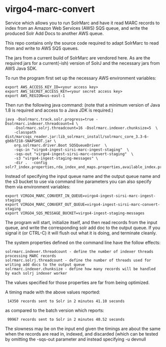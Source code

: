 # virgo4-marc-convert
Service which allows you to run SolrMarc and have it read MARC records to index from an Amazon Web Services (AWS) SQS queue, and write the produced Solr Add Docs to another AWS queue.

This repo contains only the source code required to adapt SolrMarc to read from and write to AWS SQS queues.

The jars from a current build of SolrMarc are vendored here. As are the required jars for a current(-ish) version of SolrJ and the necessary jars from AWS Java SDK.

To run the program first set up the necessary AWS environment variables:

    export AWS_ACCESS_KEY_ID=<your access key>
    export AWS_SECRET_ACCESS_KEY=<your secret access key>
    export AWS_REGION=us-east-1

Then run the following java command:  (note that a minimum version of Java 1.8 is required and access to a Java JDK is required.)

    java -Dsolrmarc.track.solr.progress=true -Dsolrmarc.indexer.threadcount=4 \
        -Dsolrmarc.solrj.threadcount=16 -Dsolrmarc.indexer.chunksize=5  \
        -classpath dist/marcsqs_reader.jar:lib_solrmarc_install/solrmarc_core_3.3-6-gb6bf218-SNAPSHOT.jar \
        org.solrmarc.driver.Boot SQSQueueDriver  \
        -sqs-in "virgo4-ingest-sirsi-marc-ingest-staging"  \
        -sqs-out "virgo4-ingest-sirsi-marc-convert-staging"  \
        -s3 "virgo4-ingest-staging-messages" \
        -dir .  -config solr7_index.properties,rda_index_and_maps.properties,available_index.properties 

Instead of specifying the input queue name and the output queue name and the s3 bucket to use via command line parameters you can also specify them via environment variables:

    export VIRGO4_MARC_CONVERT_IN_QUEUE=virgo4-ingest-sirsi-marc-ingest-staging
    export VIRGO4_MARC_CONVERT_OUT_QUEUE=virgo4-ingest-sirsi-marc-convert-staging
    export VIRGO4_SQS_MESSAGE_BUCKET=virgo4-ingest-staging-messages


The program will start, initialize itself, and then read records from the input queue, and write the corresponding solr add doc to the output queue.   If you signal it (or CTRL-C) it will flush out what it is doing, and terminate cleanly.

The system properties defined on the command line have the follow effects:

    solrmarc.indexer.threadcount - define the number of indexer threads processing MARC records
    solrmarc.solrj.threadcount - define the number of threads used for writing add docs to the output queue
    solrmarc.indexer.chunksize - define how many records will be handled by each solrj indexer worker
 
 The values specified for those properties are far from being optimized.
 
 A timing made with the above values reported:
 
     14350 records sent to Solr in 2 minutes 41.10 seconds

 as compared to the batch version which reports:
 
     99967 records sent to Solr in 2 minutes 40.52 seconds
 
 The slowness may be on the input end given the timings are about the same when the records are read in, indexed, and discarded
 (which can be tested by omitting the -sqs-out  parameter and instead specifying  -u devnull
 

